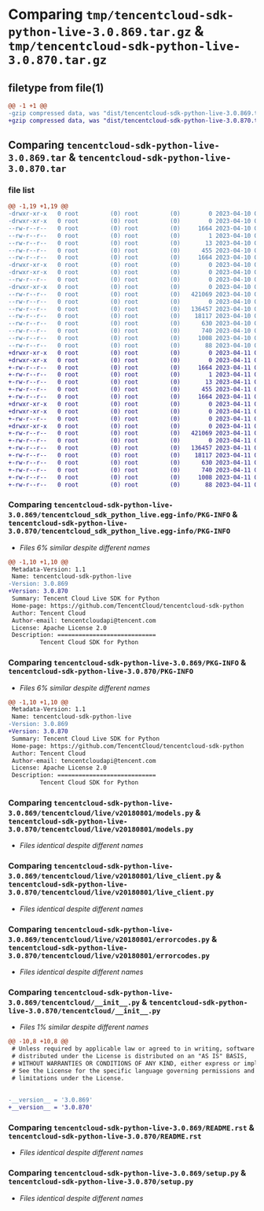 # Comparing `tmp/tencentcloud-sdk-python-live-3.0.869.tar.gz` & `tmp/tencentcloud-sdk-python-live-3.0.870.tar.gz`

## filetype from file(1)

```diff
@@ -1 +1 @@
-gzip compressed data, was "dist/tencentcloud-sdk-python-live-3.0.869.tar", last modified: Mon Apr 10 03:08:46 2023, max compression
+gzip compressed data, was "dist/tencentcloud-sdk-python-live-3.0.870.tar", last modified: Tue Apr 11 03:42:17 2023, max compression
```

## Comparing `tencentcloud-sdk-python-live-3.0.869.tar` & `tencentcloud-sdk-python-live-3.0.870.tar`

### file list

```diff
@@ -1,19 +1,19 @@
-drwxr-xr-x   0 root         (0) root         (0)        0 2023-04-10 03:08:46.000000 tencentcloud-sdk-python-live-3.0.869/
-drwxr-xr-x   0 root         (0) root         (0)        0 2023-04-10 03:08:46.000000 tencentcloud-sdk-python-live-3.0.869/tencentcloud_sdk_python_live.egg-info/
--rw-r--r--   0 root         (0) root         (0)     1664 2023-04-10 03:08:46.000000 tencentcloud-sdk-python-live-3.0.869/tencentcloud_sdk_python_live.egg-info/PKG-INFO
--rw-r--r--   0 root         (0) root         (0)        1 2023-04-10 03:08:46.000000 tencentcloud-sdk-python-live-3.0.869/tencentcloud_sdk_python_live.egg-info/dependency_links.txt
--rw-r--r--   0 root         (0) root         (0)       13 2023-04-10 03:08:46.000000 tencentcloud-sdk-python-live-3.0.869/tencentcloud_sdk_python_live.egg-info/top_level.txt
--rw-r--r--   0 root         (0) root         (0)      455 2023-04-10 03:08:46.000000 tencentcloud-sdk-python-live-3.0.869/tencentcloud_sdk_python_live.egg-info/SOURCES.txt
--rw-r--r--   0 root         (0) root         (0)     1664 2023-04-10 03:08:46.000000 tencentcloud-sdk-python-live-3.0.869/PKG-INFO
-drwxr-xr-x   0 root         (0) root         (0)        0 2023-04-10 03:08:46.000000 tencentcloud-sdk-python-live-3.0.869/tencentcloud/
-drwxr-xr-x   0 root         (0) root         (0)        0 2023-04-10 03:08:46.000000 tencentcloud-sdk-python-live-3.0.869/tencentcloud/live/
--rw-r--r--   0 root         (0) root         (0)        0 2023-04-10 03:08:46.000000 tencentcloud-sdk-python-live-3.0.869/tencentcloud/live/__init__.py
-drwxr-xr-x   0 root         (0) root         (0)        0 2023-04-10 03:08:46.000000 tencentcloud-sdk-python-live-3.0.869/tencentcloud/live/v20180801/
--rw-r--r--   0 root         (0) root         (0)   421069 2023-04-10 03:08:46.000000 tencentcloud-sdk-python-live-3.0.869/tencentcloud/live/v20180801/models.py
--rw-r--r--   0 root         (0) root         (0)        0 2023-04-10 03:08:46.000000 tencentcloud-sdk-python-live-3.0.869/tencentcloud/live/v20180801/__init__.py
--rw-r--r--   0 root         (0) root         (0)   136457 2023-04-10 03:08:46.000000 tencentcloud-sdk-python-live-3.0.869/tencentcloud/live/v20180801/live_client.py
--rw-r--r--   0 root         (0) root         (0)    18117 2023-04-10 03:08:46.000000 tencentcloud-sdk-python-live-3.0.869/tencentcloud/live/v20180801/errorcodes.py
--rw-r--r--   0 root         (0) root         (0)      630 2023-04-10 03:08:46.000000 tencentcloud-sdk-python-live-3.0.869/tencentcloud/__init__.py
--rw-r--r--   0 root         (0) root         (0)      740 2023-04-10 03:08:46.000000 tencentcloud-sdk-python-live-3.0.869/README.rst
--rw-r--r--   0 root         (0) root         (0)     1008 2023-04-10 03:08:46.000000 tencentcloud-sdk-python-live-3.0.869/setup.py
--rw-r--r--   0 root         (0) root         (0)       88 2023-04-10 03:08:46.000000 tencentcloud-sdk-python-live-3.0.869/setup.cfg
+drwxr-xr-x   0 root         (0) root         (0)        0 2023-04-11 03:42:17.000000 tencentcloud-sdk-python-live-3.0.870/
+drwxr-xr-x   0 root         (0) root         (0)        0 2023-04-11 03:42:17.000000 tencentcloud-sdk-python-live-3.0.870/tencentcloud_sdk_python_live.egg-info/
+-rw-r--r--   0 root         (0) root         (0)     1664 2023-04-11 03:42:17.000000 tencentcloud-sdk-python-live-3.0.870/tencentcloud_sdk_python_live.egg-info/PKG-INFO
+-rw-r--r--   0 root         (0) root         (0)        1 2023-04-11 03:42:17.000000 tencentcloud-sdk-python-live-3.0.870/tencentcloud_sdk_python_live.egg-info/dependency_links.txt
+-rw-r--r--   0 root         (0) root         (0)       13 2023-04-11 03:42:17.000000 tencentcloud-sdk-python-live-3.0.870/tencentcloud_sdk_python_live.egg-info/top_level.txt
+-rw-r--r--   0 root         (0) root         (0)      455 2023-04-11 03:42:17.000000 tencentcloud-sdk-python-live-3.0.870/tencentcloud_sdk_python_live.egg-info/SOURCES.txt
+-rw-r--r--   0 root         (0) root         (0)     1664 2023-04-11 03:42:17.000000 tencentcloud-sdk-python-live-3.0.870/PKG-INFO
+drwxr-xr-x   0 root         (0) root         (0)        0 2023-04-11 03:42:17.000000 tencentcloud-sdk-python-live-3.0.870/tencentcloud/
+drwxr-xr-x   0 root         (0) root         (0)        0 2023-04-11 03:42:17.000000 tencentcloud-sdk-python-live-3.0.870/tencentcloud/live/
+-rw-r--r--   0 root         (0) root         (0)        0 2023-04-11 03:42:17.000000 tencentcloud-sdk-python-live-3.0.870/tencentcloud/live/__init__.py
+drwxr-xr-x   0 root         (0) root         (0)        0 2023-04-11 03:42:17.000000 tencentcloud-sdk-python-live-3.0.870/tencentcloud/live/v20180801/
+-rw-r--r--   0 root         (0) root         (0)   421069 2023-04-11 03:42:17.000000 tencentcloud-sdk-python-live-3.0.870/tencentcloud/live/v20180801/models.py
+-rw-r--r--   0 root         (0) root         (0)        0 2023-04-11 03:42:17.000000 tencentcloud-sdk-python-live-3.0.870/tencentcloud/live/v20180801/__init__.py
+-rw-r--r--   0 root         (0) root         (0)   136457 2023-04-11 03:42:17.000000 tencentcloud-sdk-python-live-3.0.870/tencentcloud/live/v20180801/live_client.py
+-rw-r--r--   0 root         (0) root         (0)    18117 2023-04-11 03:42:17.000000 tencentcloud-sdk-python-live-3.0.870/tencentcloud/live/v20180801/errorcodes.py
+-rw-r--r--   0 root         (0) root         (0)      630 2023-04-11 03:42:17.000000 tencentcloud-sdk-python-live-3.0.870/tencentcloud/__init__.py
+-rw-r--r--   0 root         (0) root         (0)      740 2023-04-11 03:42:17.000000 tencentcloud-sdk-python-live-3.0.870/README.rst
+-rw-r--r--   0 root         (0) root         (0)     1008 2023-04-11 03:42:17.000000 tencentcloud-sdk-python-live-3.0.870/setup.py
+-rw-r--r--   0 root         (0) root         (0)       88 2023-04-11 03:42:17.000000 tencentcloud-sdk-python-live-3.0.870/setup.cfg
```

### Comparing `tencentcloud-sdk-python-live-3.0.869/tencentcloud_sdk_python_live.egg-info/PKG-INFO` & `tencentcloud-sdk-python-live-3.0.870/tencentcloud_sdk_python_live.egg-info/PKG-INFO`

 * *Files 6% similar despite different names*

```diff
@@ -1,10 +1,10 @@
 Metadata-Version: 1.1
 Name: tencentcloud-sdk-python-live
-Version: 3.0.869
+Version: 3.0.870
 Summary: Tencent Cloud Live SDK for Python
 Home-page: https://github.com/TencentCloud/tencentcloud-sdk-python
 Author: Tencent Cloud
 Author-email: tencentcloudapi@tencent.com
 License: Apache License 2.0
 Description: ============================
         Tencent Cloud SDK for Python
```

### Comparing `tencentcloud-sdk-python-live-3.0.869/PKG-INFO` & `tencentcloud-sdk-python-live-3.0.870/PKG-INFO`

 * *Files 6% similar despite different names*

```diff
@@ -1,10 +1,10 @@
 Metadata-Version: 1.1
 Name: tencentcloud-sdk-python-live
-Version: 3.0.869
+Version: 3.0.870
 Summary: Tencent Cloud Live SDK for Python
 Home-page: https://github.com/TencentCloud/tencentcloud-sdk-python
 Author: Tencent Cloud
 Author-email: tencentcloudapi@tencent.com
 License: Apache License 2.0
 Description: ============================
         Tencent Cloud SDK for Python
```

### Comparing `tencentcloud-sdk-python-live-3.0.869/tencentcloud/live/v20180801/models.py` & `tencentcloud-sdk-python-live-3.0.870/tencentcloud/live/v20180801/models.py`

 * *Files identical despite different names*

### Comparing `tencentcloud-sdk-python-live-3.0.869/tencentcloud/live/v20180801/live_client.py` & `tencentcloud-sdk-python-live-3.0.870/tencentcloud/live/v20180801/live_client.py`

 * *Files identical despite different names*

### Comparing `tencentcloud-sdk-python-live-3.0.869/tencentcloud/live/v20180801/errorcodes.py` & `tencentcloud-sdk-python-live-3.0.870/tencentcloud/live/v20180801/errorcodes.py`

 * *Files identical despite different names*

### Comparing `tencentcloud-sdk-python-live-3.0.869/tencentcloud/__init__.py` & `tencentcloud-sdk-python-live-3.0.870/tencentcloud/__init__.py`

 * *Files 1% similar despite different names*

```diff
@@ -10,8 +10,8 @@
 # Unless required by applicable law or agreed to in writing, software
 # distributed under the License is distributed on an "AS IS" BASIS,
 # WITHOUT WARRANTIES OR CONDITIONS OF ANY KIND, either express or implied.
 # See the License for the specific language governing permissions and
 # limitations under the License.
 
 
-__version__ = '3.0.869'
+__version__ = '3.0.870'
```

### Comparing `tencentcloud-sdk-python-live-3.0.869/README.rst` & `tencentcloud-sdk-python-live-3.0.870/README.rst`

 * *Files identical despite different names*

### Comparing `tencentcloud-sdk-python-live-3.0.869/setup.py` & `tencentcloud-sdk-python-live-3.0.870/setup.py`

 * *Files identical despite different names*


